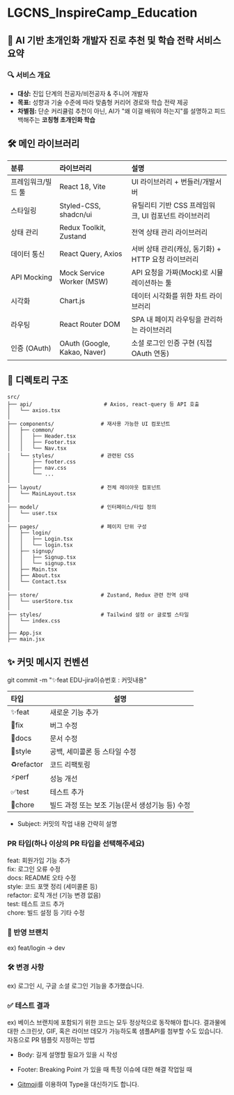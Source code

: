 # LGCNS_InspireCamp_Education

## 🧠 **AI 기반 초개인화 개발자 진로 추천 및 학습 전략 서비스 요약**

### 🔍 서비스 개요

- **대상:** 진입 단계의 전공자/비전공자 & 주니어 개발자
- **목표:** 성향과 기술 수준에 따라 맞춤형 커리어 경로와 학습 전략 제공
- **차별점:** 단순 커리큘럼 추천이 아닌, AI가 "왜 이걸 배워야 하는지"를 설명하고 피드백해주는 **코칭형 초개인화 학습**

## 🛠 메인 라이브러리

| 분류 | 라이브러리 | 설명 |
| :--- | :--- | :--- |
| 프레임워크/빌드 툴 | React 18, Vite | UI 라이브러리 + 번들러/개발서버 |
| 스타일링 | Styled-CSS, shadcn/ui | 유틸리티 기반 CSS 프레임워크, UI 컴포넌트 라이브러리 |
| 상태 관리 | Redux Toolkit, Zustand | 전역 상태 관리 라이브러리 |
| 데이터 통신 | React Query, Axios | 서버 상태 관리(캐싱, 동기화) + HTTP 요청 라이브러리 |
| API Mocking | Mock Service Worker (MSW) | API 요청을 가짜(Mock)로 시뮬레이션하는 툴 |
| 시각화 | Chart.js | 데이터 시각화를 위한 차트 라이브러리 |
| 라우팅 | React Router DOM | SPA 내 페이지 라우팅을 관리하는 라이브러리 |
| 인증 (OAuth) | OAuth (Google, Kakao, Naver) | 소셜 로그인 인증 구현 (직접 OAuth 연동) |


## 📂 디렉토리 구조
```
src/
├── api/                       # Axios, react-query 등 API 호출
│   └── axios.tsx
│
├── components/               # 재사용 가능한 UI 컴포넌트
│   ├── common/
│   │   ├── Header.tsx
│   │   ├── Footer.tsx
│   │   └── Nav.tsx
│   └── styles/               # 관련된 CSS
│       ├── footer.css
│       ├── nav.css
│       └── ...
│
├── layout/                   # 전체 레이아웃 컴포넌트
│   └── MainLayout.tsx
│
├── model/                    # 인터페이스/타입 정의
│   └── user.tsx
│
├── pages/                    # 페이지 단위 구성
│   ├── login/
│   │   ├── Login.tsx
│   │   └── login.tsx
│   ├── signup/
│   │   ├── Signup.tsx
│   │   └── signup.tsx
│   ├── Main.tsx
│   ├── About.tsx
│   └── Contact.tsx
│
├── store/                    # Zustand, Redux 관련 전역 상태
│   └── userStore.tsx
│
├── styles/                   # Tailwind 설정 or 글로벌 스타일
│   └── index.css
│
├── App.jsx
├── main.jsx
```
## ✨ 커밋 메시지 컨벤션
git commit -m "✨feat EDU-jira이슈번호 : 커밋내용"

| 타입 | 설명 |
| :- | - |
| ✨feat | 새로운 기능 추가 |  
| 🐛fix | 버그 수정 |  
| 📝docs | 문서 수정 |  
| 💄style | 공백, 세미콜론 등 스타일 수정 |  
| ♻️refactor | 코드 리팩토링 |  
| ⚡️perf | 성능 개선 | 
| ✅test | 테스트 추가 | 
| 👷chore | 빌드 과정 또는 보조 기능(문서 생성기능 등) 수정 | 

* Subject: 
커밋의 작업 내용 간략히 설명

### PR 타입(하나 이상의 PR 타입을 선택해주세요)
feat: 회원가입 기능 추가<br>
fix: 로그인 오류 수정<br>
docs: README 오타 수정<br>
style: 코드 포맷 정리 (세미콜론 등)<br>
refactor: 로직 개선 (기능 변경 없음)<br>
test: 테스트 코드 추가<br>
chore: 빌드 설정 등 기타 수정<br>

### 📌 반영 브랜치
ex) feat/login -> dev

### 🛠️ 변경 사항
ex) 로그인 시, 구글 소셜 로그인 기능을 추가했습니다.

### ✅ 테스트 결과
ex) 베이스 브랜치에 포함되기 위한 코드는 모두 정상적으로 동작해야 합니다. 결과물에 대한 스크린샷, GIF, 혹은 라이브 데모가 가능하도록 샘플API를 첨부할 수도 있습니다.
자동으로 PR 템플릿 지정하는 방법

* Body: 
길게 설명할 필요가 있을 시 작성

* Footer: 
Breaking Point 가 있을 때
특정 이슈에 대한 해결 작업일 때

* [Gitmoji](https://gitmoji.dev/)를 이용하여 Type을 대신하기도 합니다.

